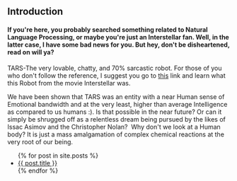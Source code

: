 ## Introduction 
#### If you're here, you probably searched something related to Natural Language Processing, or maybe you're just an Interstellar fan. Well, in the latter case, I have some bad news for you. But hey, don't be disheartened, read on will ya? 
TARS-The very lovable, chatty, and 70% sarcastic robot. For those of you who don't follow the reference, I suggest you go to [this](https://interstellarfilm.fandom.com/wiki/TARS) link and learn what this Robot from the movie Interstellar was. 

We have been shown that TARS was an entity with a near Human sense of Emotional bandwidth and at the very least, higher than average Intelligence as compared to us humans :). Is that possible in the near future? Or can it simply be shrugged off as a relentless dream being pursued by the likes of Issac Asimov and the Christopher Nolan? 
Why don't we look at a Human body? It is just a mass amalgamation of complex chemical reactions at the very root of our being.
<ul>
  {% for post in site.posts %}
    <li>
      <a href="{{ post.url }}">{{ post.title }}</a>
    </li>
  {% endfor %}
</ul>
